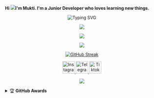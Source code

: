 <strong>Hi ![](https://user-images.githubusercontent.com/18350557/176309783-0785949b-9127-417c-8b55-ab5a4333674e.gif)I'm Mukti. I'm a Junior Developer who loves learning new things.</strong>
<div align="center">
<img src="https://readme-typing-svg.herokuapp.com?font=ShadowsIntoLightsize=50&duration=5500&color=f70787&background=FF673200&center=true&vCenter=true&lines=Hello,+I+am+Mukti;Welcome+to+my+GitHub" alt="Typing SVG"/>
</div>
<p align="center"><img src="https://count.getloli.com/get/@muktiaji13-github-readme?theme=rule34" /></p></div>
<div>
  <p align="center"><a href="https://github.com/muktiaji13"><img src="https://github-readme-stats.vercel.app/api?username=muktiaji13&show_icons=true&theme=codeSTACKr&border_color=ffffff"></a></p>
  <p align="center">
    <img src="https://github-readme-stats.vercel.app/api/top-langs?username=muktiaji13&layout=compact&langs_count=10&theme=codeSTACKr"/>
  </p>
  <p align="center">
   <a href="https://git.io/streak-stats">
     <img src="https://github-readme-streak-stat-topaz.vercel.app?user=muktiaji13&theme=dark&border_radius=4&locale=id" alt="GitHub Streak" />
   </a>
  </p>
 <p align="center">
  <a href="https://instagram.com/mukticuy1" target="_blank">
    <img src="https://upload.wikimedia.org/wikipedia/commons/a/a5/Instagram_icon.png" alt="Instagram" width="40" height="40">
  </a>
  <a href="https://t.me/mukticuy1" target="_blank">
    <img src="https://upload.wikimedia.org/wikipedia/commons/8/82/Telegram_logo.svg" alt="Telegram" width="40" height="40">
  </a>
  <a href="https://tiktok.com/@mukticuy1" target="_blank">
    <img src="https://static.wikia.nocookie.net/tiktok/images/e/eb/TikTok_Logo.png/revision/latest?cb=20210816124125" alt="Tiktok" width="40" height="40">
  </a>
</p>
<p align="center">
  <img src="https://img.shields.io/badge/-Laravel-red?style=for-the-badge&logo=laravel&logoColor=white"/>
</p>
</div>
<details>
    <summary>&#127942 <b>GitHub Awards</b></summary><br/>
<p align="center"><a href="https://github.com/muktiaji13"><img src="https://github-profile-trophy.vercel.app/?username=muktiaji13"></a></p>
</details>
<!--
**muktiaji13/muktiaji13** is a ✨ _special_ ✨ repository because its `README.md` (this file) appears on your GitHub profile.

Here are some ideas to get you started:

- 🔭 I’m currently working on ...
- 🌱 I’m currently learning ...
- 👯 I’m looking to collaborate on ...
- 🤔 I’m looking for help with ...
- 💬 Ask me about ...
- 📫 How to reach me: ...
- 😄 Pronouns: ...
- ⚡ Fun fact: ...
-->

